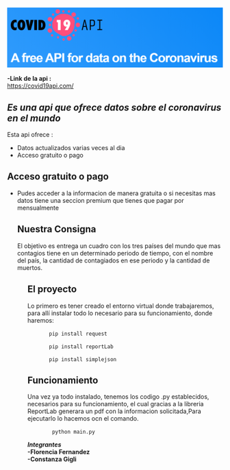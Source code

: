 <p class="has-line-data" data-line-start="2" data-line-end="3"><img src="MicrosoftTeams-image.png" alt="img"></p>
<p class="has-line-data" data-line-start="52" data-line-end="59"><strong>-Link de la api :</strong><br>
<a href="covid19api">https://covid19api.com/</a><br>
<h2 class="code-line" data-line-start=3 data-line-end=4 ><a id="_Es_una_biblioteca_completa_para_crear_visualizaciones_estticas_animadas_e_interactivas_en_Python__3"></a><em>Es una api que ofrece datos sobre el coronavirus en el mundo</em></h2>
<p class="has-line-data" data-line-start="5" data-line-end="6">Esta api ofrece : </p>
<ul>
<li class="has-line-data" data-line-start="7" data-line-end="8">Datos actualizados varias veces al dia</li>
<li class="has-line-data" data-line-start="8" data-line-end="9">Acceso gratuito o pago </li>
</ul>
<h2 class="code-line" data-line-start=11 data-line-end=12 ><a id="Crear_11">Acceso gratuito o pago</a></h2>
<ul>
<li class="has-line-data" data-line-start="12" data-line-end="13">Pudes acceder a la informacion de manera gratuita o si necesitas mas datos tiene una seccion premium que tienes que pagar por mensualmente</li>
<h2 class="code-line" data-line-start=22 data-line-end=23 ><a id="Nuestro_Trabajo_22"></a>Nuestra Consigna </h2>
<p class="has-line-data" data-line-start="24" data-line-end="25">El objetivo es entrega un cuadro con los tres países del mundo que mas contagios tiene en un determinado periodo de tiempo, con el nombre del país, la cantidad de contagiados en ese periodo y la cantidad de muertos.</p>
<ul>
<h2 class="code-line" data-line-start=30 data-line-end=31 ><a id="Funcionamiento_30"></a>El proyecto </h2>
<p class="has-line-data" data-line-start="32" data-line-end="33">Lo primero es tener creado el entorno virtual donde trabajaremos, para allí instalar todo lo necesario para su funcionamiento, donde haremos:</p>
<pre><code>       pip install request
</code></pre>     
<pre><code>       pip install reportLab
</code></pre>
<pre><code>       pip install simplejson
</code></pre>
<h2 class="code-line" data-line-start=30 data-line-end=31 ><a id="Funcionamiento_30"></a>Funcionamiento</h2>
<p class="has-line-data" data-line-start="32" data-line-end="33">Una vez ya todo instalado, tenemos los codigo .py establecidos, necesarios para su funcionamiento, el cual gracias a la libreria ReportLab generara un pdf con la informacion solicitada,Para ejecutarlo lo hacemos ocn el comando.</p>
 <pre><code>        python main.py
</code></pre> 
<p class="has-line-data" data-line-start="61" data-line-end="64"><strong><em>Integrantes</em></strong><br>
<strong>-Florencia Fernandez</strong><br>
<strong>-Constanza Gigli</strong></p>
